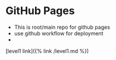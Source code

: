 # GitHub Pages
- This is root/main repo for github pages
- use github workflow for deployment
- 
[level1 link]({% link /level1.md %})
